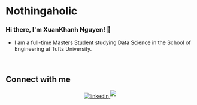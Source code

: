 # Nothingaholic

### Hi there, I'm XuanKhanh Nguyen! 👋
- I am a full-time Masters Student studying Data Science in the School of Engineering at Tufts University.

<br/>

<!-- ![top-langs](https://github-readme-stats.vercel.app/api/top-langs?username=Nothingaholic&show_icons=true&theme=dark)
![github stats](https://github-readme-stats.vercel.app/api?username=Nothingaholic&show_icons=true&theme=dark) -->

## Connect with me  
<div align="center"><a href="https://www.linkedin.com/in/xuankhanh-nguyen-68a83419a/" target="_blank">
<img src=https://img.shields.io/badge/linkedin-%231E77B5.svg?&style=for-the-badge&logo=linkedin&logoColor=white alt=linkedin style="margin-bottom: 5px;" />
</a>  
<a href="https://medium.com/@xknguyen" target="_blank">
<img src=https://img.shields.io/badge/medium-%2324292e.svg?&style=for-the-badge&logo=medium&logoColor=white%20alt=medium style="margin-bottom: 5px;" />
</a>
</div>  
  

<br/>  

<!--


Here are some ideas to get you started:
![github stats](https://github-readme-stats.vercel.app/api?username=Nothingaholic)

- 🔭 I’m currently working on ...
- 🌱 I’m currently learning ...
- 👯 I’m looking to collaborate on ...
- 🤔 I’m looking for help with ...
- 💬 Ask me about ...
- 📫 How to reach me: ...
- 😄 Pronouns: ...
- ⚡ Fun fact: 
    
